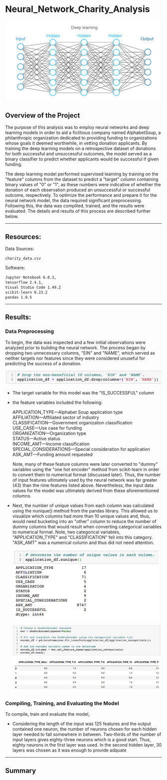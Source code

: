 # Neural_Network_Charity_Analysis

![](images_for_readme/deep-learning_pub_dom_image.png)

## Overview of the Project

The purpose of this analysis was to employ neural networks and deep learning models in order to aid a fictitious company named AlphabetSoup, a philanthropic organization dedicated to providing funding to organizations whose goals it deemed worthwhile, in vetting donation applicants.  By training the deep learning models on a retrospective dataset of donations for both successful and unsuccessful outcomes, the model served as a binary classifier to predict whether applicants would be successful if given funding.  

The deep learning model performed supervised learning by training on the "feature" columns from the dataset to predict a "target" column containing binary values of "0" or "1", as these numbers were indicative of whether the donation of each observation produced an unsuccessful or successful outcome, respectively.  To optimize the performance and prepare it for the neural network model, the data required significant preprocessing.  Following this, the data was compliled, trained, and the results were evaluated.  The details and results of this process are described further below.

---------------------------------------------
## Resources:

Data Sources: 

    charity_data.csv

Software: 

    Jupyter Notebook 6.0.3, 
    tensorflow 2.4.1, 
    Visual Studio Code 1.49.2
    scikit-learn 0.23.2
    pandas 1.0.5
--------

## Results:

### Data Preprocessing

To begin, the data was inspected and a few initial observations were analyzed prior to building the neural network.  The process began by dropping two unnecessary columns, "EIN" and "NAME", which served as neither targets nor features since they were considered unuseful for predicting the success of a donation.

![](images_for_readme/dropping_columns.png)

- The target variable for this model was the "IS_SUCCESSFUL" column
- the feature variables included the following:

    APPLICATION_TYPE—Alphabet Soup application type  
    AFFILIATION—Affiliated sector of industry  
    CLASSIFICATION—Government organization classification  
    USE_CASE—Use case for funding  
    ORGANIZATION—Organization type  
    STATUS—Active status  
    INCOME_AMT—Income classification  
    SPECIAL_CONSIDERATIONS—Special consideration for application  
    ASK_AMT—Funding amount requested

    Note, many of these feature columns were later converted to "dummy" variables using the "one hot encoder" method from scikit-learn in order to convert them to numerical format (discussed later).  Thus, the number of input features ultimately used by the neural network was far greater (43) than the nine features listed above.  Nevertheless, the input data values for the model was ultimately derived from these aforementioned columns.

- Next, the number of unique values from each column was calculated using the nunique() method from the pandas library.  This allowed us to visualize which columns had more than 10 unique values and, thus, would need bucketing into an "other" column to reduce the number of dummy columns that would result when converting categorical variables to numerical format.  Note, two categorical variables, "APPLICATION_TYPE" and "CLASSIFICATION" fell into this category.  "ASK_AMT" was a numerical column and thus did not need attention.

    ![](images_for_readme/nunique.png)



    ![](images_for_readme/one_hot_encoder.png)



### Compiling, Training, and Evaluating the Model

To compile, train and evaluate the model, 

- Considering the length of the input was 125 features and the output contained one neuron, the number of neurons chosen for each hidden layer needed to fall somewhere in between.  Two-thirds of the number of input layers gives eighty-three neurons which is a good start.  Thus, eighty neurons in the first layer was used.  In the second hidden layer, 30 layers was chosen as it was enough to provide adquate 


---------------------------

## Summary
